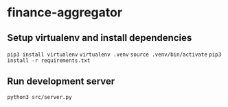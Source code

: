 # finance-aggregator

## Setup virtualenv and install dependencies

`pip3 install virtualenv`
`virtualenv .venv`
`source .venv/bin/activate`
`pip3 install -r requirements.txt`

## Run development server

`python3 src/server.py`
